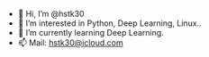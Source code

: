 - 👋 Hi, I’m @hstk30
- 👀 I’m interested in Python, Deep Learning, Linux..
- 🌱 I’m currently learning Deep Learning.
- 📫 Mail: hstk30@icloud.com

<!---
hstk30/hstk30 is a ✨ special ✨ repository because its `README.md` (this file) appears on your GitHub profile.
You can click the Preview link to take a look at your changes.
--->
